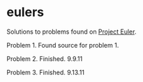 # eulers


Solutions to problems found on [Project Euler](http://projecteuler.net/). 

Problem 1. Found source for problem 1.

Problem 2. Finished. 9.9.11

Problem 3. Finished. 9.13.11